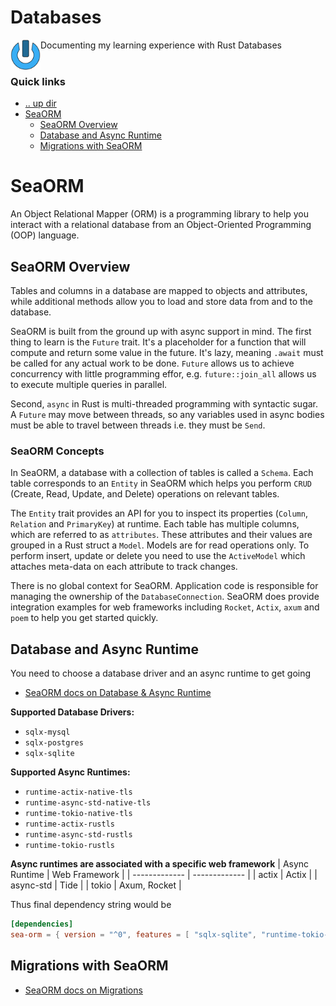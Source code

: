Databases
====================================================================================================
<img align="left" width="48" height="48" src="../../../art/logo_256x256.png">
Documenting my learning experience with Rust Databases
<br><br>

### Quick links
* [.. up dir](..)
* [SeaORM](#seaorm)
  * [SeaORM Overview](#seaorm-overview)
  * [Database and Async Runtime](#database-and-async-runtime)
  * [Migrations with SeaORM](#migrations-with-seaorm)

# SeaORM
An Object Relational Mapper (ORM) is a programming library to help you interact with a relational 
database from an Object-Oriented Programming (OOP) language.

## SeaORM Overview
Tables and columns in a database are mapped to objects and attributes, while additional methods allow 
you to load and store data from and to the database.

SeaORM is built from the ground up with async support in mind. The first thing to learn is the 
`Future` trait. It's a placeholder for a function that will compute and return some value in the 
future. It's lazy, meaning `.await` must be called for any actual work to be done. `Future` allows us 
to achieve concurrency with little programming effor, e.g. `future::join_all` allows us to execute 
multiple queries in parallel.

Second, `async` in Rust is multi-threaded programming with syntactic sugar. A `Future` may move 
between threads, so any variables used in async bodies must be able to travel between threads i.e. 
they must be `Send`.

### SeaORM Concepts
In SeaORM, a database with a collection of tables is called a `Schema`. Each table corresponds to an 
`Entity` in SeaORM which helps you perform `CRUD` (Create, Read, Update, and Delete) operations on 
relevant tables.

The `Entity` trait provides an API for you to inspect its properties (`Column`, `Relation` and 
`PrimaryKey`) at runtime. Each table has multiple columns, which are referred to as `attributes`. 
These attributes and their values are grouped in a Rust struct a `Model`. Models are for read 
operations only. To perform insert, update or delete you need to use the `ActiveModel` which attaches 
meta-data on each attribute to track changes.

There is no global context for SeaORM. Application code is responsible for managing the ownership of 
the `DatabaseConnection`. SeaORM does provide integration examples for web frameworks including 
`Rocket`, `Actix`, `axum` and `poem` to help you get started quickly.

## Database and Async Runtime
You need to choose a database driver and an async runtime to get going
* [SeaORM docs on Database & Async Runtime](https://www.sea-ql.org/SeaORM/docs/install-and-config/database-and-async-runtime/)

**Supported Database Drivers:**
* `sqlx-mysql`
* `sqlx-postgres`
* `sqlx-sqlite`

**Supported Async Runtimes:**
* `runtime-actix-native-tls`
* `runtime-async-std-native-tls`
* `runtime-tokio-native-tls`
* `runtime-actix-rustls`
* `runtime-async-std-rustls`
* `runtime-tokio-rustls`

**Async runtimes are associated with a specific web framework**
| Async Runtime | Web Framework |
| ------------- | ------------- |
| actix         | Actix         |
| async-std     | Tide          |
| tokio         | Axum, Rocket  |

Thus final dependency string would be
```toml
[dependencies]
sea-orm = { version = "^0", features = [ "sqlx-sqlite", "runtime-tokio-rustls", "macros" ] }
```

## Migrations with SeaORM
* [SeaORM docs on Migrations](https://www.sea-ql.org/SeaORM/docs/migration/setting-up-migration/)

<!-- 
vim: ts=2:sw=2:sts=2
-->
